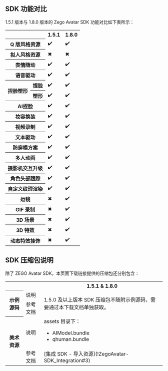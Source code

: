 ## SDK 功能对比

1.5.1 版本与 1.8.0 版本的 Zego Avatar SDK 功能对比如下表所示：

<table>
  <colgroup>
    <col width="NaN%">
    <col width="NaN%">
    <col width="NaN%">
    <col width="NaN%">
  </colgroup>
<tbody><tr>
<th colspan="2"></th>
<th>1.5.1</th>
<th>1.8.0</th>
</tr>
<tr>
<th colspan="2">Q 版风格资源</th>
<td>✔️</td>
<td>✔️</td>
</tr>
<tr>
<th colspan="2">拟人风格资源</th>
<td>✖</td>
<td>✖</td>
</tr>
<tr>
<th colspan="2">表情随动</th>
<td>✔️</td>
<td>✔️</td>
</tr>
<tr>
<th colspan="2">语音驱动</th>
<td>✔️</td>
<td>✔️</td>
</tr>
<tr>
<th rowspan="2">捏脸塑形</th>
<th>捏脸</th>
<td>✔️</td>
<td>✔️</td>
</tr>
<tr>
<th>塑形</th>
<td>✔️</td>
<td>✔️</td>
</tr>
<tr>
<th colspan="2">AI捏脸</th>
<td>✔️</td>
<td>✔️</td>
</tr>
<tr>
<th colspan="2">妆容换装</th>
<td>✔️</td>
<td>✔️</td>
</tr>
<tr>
<th colspan="2">视频录制</th>
<td>✔️</td>
<td>✔️</td>
</tr>
<tr>
<th colspan="2">文本驱动</th>
<td>✔️</td>
<td>✔️</td>
</tr>
<tr>
<th colspan="2">防穿模方案</th>
<td>✔️</td>
<td>✔️</td>
</tr>
<tr>
<th colspan="2">多人动画</th>
<td>✔️</td>
<td>✔️</td>
</tr>
<tr>
<th colspan="2">摄影机交互升级</th>
<td>✔️</td>
<td>✔️</td>
</tr>
<tr>
<th colspan="2">角色头部跟踪</th>
<td>✔️</td>
<td>✔️</td>
</tr>
<tr>
<th colspan="2">自定义纹理渲染</th>
<td>✔️</td>
<td>✔️</td>
</tr>
<tr>
<th colspan="2">运镜</th>
<td>✖</td>
<td>✔️</td>
</tr>
<tr>
<th colspan="2">GIF 录制</th>
<td>✖</td>
<td>✔️</td>
</tr>
<tr>
<th colspan="2">3D 场景</th>
<td>✖</td>
<td>✔️</td>
</tr>
<tr>
<th colspan="2">3D 特效</th>
<td>✖</td>
<td>✔️</td>
</tr>
<tr>
<th colspan="2">动态特效挂饰</th>
<td>✖</td>
<td>✔️</td>
</tr>
</tbody></table>


## SDK 压缩包说明

除了 ZEGO Avatar SDK，本页面下载链接提供的压缩包还分别包含：

<table>
  <colgroup>
    <col>
    <col>
    <col>
  </colgroup>
<tbody><tr>
<th colspan="2"></th>
<th>1.5.1 &amp; 1.8.0</th>
</tr>
<tr>
<th rowspan="2">示例源码</th>
<td>说明</td>
<td rowspan="2">1.5.0 及以上版本 SDK 压缩包不随附示例源码，需要通过本下载文档单独获取。</td>
</tr>
<tr>
<td>参考文档</td>
</tr>
<tr>
<th rowspan="2">美术资源</th>
<td>说明</td>
<td>assets 目录下：<ul><li>AIModel.bundle</li><li>qhuman.bundle</li></ul></td>
</tr>
<tr>
<td>参考文档</td>
<td>[集成 SDK - 导入资源](!ZegoAvatar-SDK_Integration#3)</td>
</tr>
</tbody></table>






























